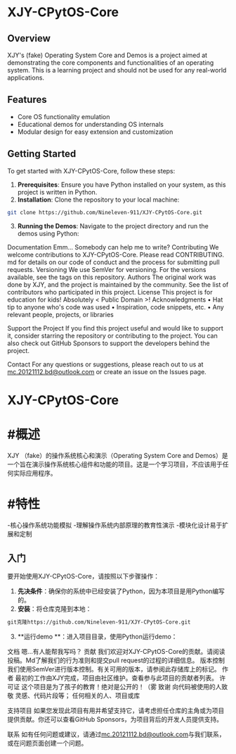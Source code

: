 # XJY-CPytOS-Core

## Overview

XJY's (fake) Operating System Core and Demos is a project aimed at demonstrating the core components and functionalities of an operating system.    This is a learning project and should not be used for any real-world applications.

## Features

- Core OS functionality emulation
- Educational demos for understanding OS internals
- Modular design for easy extension and customization

## Getting Started

To get started with XJY-CPytOS-Core, follow these steps:

1. **Prerequisites**: Ensure you have Python installed on your system, as this project is written in Python.
2. **Installation**: Clone the repository to your local machine:

```bash
git clone https://github.com/Nineleven-911/XJY-CPytOS-Core.git
```

3. **Running the Demos**: Navigate to the project directory and run the demos using Python:

Documentation
Emm... Somebody can help me to write?
Contributing
We welcome contributions to XJY-CPytOS-Core.    Please read CONTRIBUTING.   md for details on our code of conduct and the process for submitting pull requests.
Versioning
We use SemVer for versioning.    For the versions available, see the tags on this repository.
Authors
The original work was done by XJY, and the project is maintained by the community.    See the list of contributors who participated in this project.
License
This project is for education for kids!   Absolutely < Public Domain >!
Acknowledgments
•  Hat tip to anyone who's code was used
•  Inspiration, code snippets, etc.
•  Any relevant people, projects, or libraries

Support the Project
If you find this project useful and would like to support it, consider starring the repository or contributing to the project.    You can also check out GitHub Sponsors to support the developers behind the project.

Contact
For any questions or suggestions, please reach out to us at <mc.20121112.bd@outlook.com> or create an issue on the Issues page.




# XJY-CPytOS-Core

# #概述

XJY （fake）的操作系统核心和演示（Operating System Core and Demos）是一个旨在演示操作系统核心组件和功能的项目。这是一个学习项目，不应该用于任何实际应用程序。

# #特性

-核心操作系统功能模拟
-理解操作系统内部原理的教育性演示
-模块化设计易于扩展和定制

## 入门

要开始使用XJY-CPytOS-Core，请按照以下步骤操作：

1. **先决条件**：确保你的系统中已经安装了Python，因为本项目是用Python编写的。
2. **安装**：将仓库克隆到本地：

```bash
git克隆https://github.com/Nineleven-911/XJY-CPytOS-Core.git
```

3. **运行demo **：进入项目目录，使用Python运行demo：

文档
嗯…有人能帮我写吗？
贡献
我们欢迎对XJY-CPytOS-Core的贡献。请阅读投稿。Md了解我们的行为准则和提交pull request的过程的详细信息。
版本控制
我们使用SemVer进行版本控制。有关可用的版本，请参阅此存储库上的标记。
作者
最初的工作由XJY完成，项目由社区维护。查看参与此项目的贡献者列表。
许可证
这个项目是为了孩子的教育！绝对是公开的！（雾
致谢
向代码被使用的人致敬
灵感、代码片段等；
任何相关的人、项目或库

支持项目
如果您发现此项目有用并希望支持它，请考虑担任仓库的主角或为项目提供贡献。你还可以查看GitHub Sponsors，为项目背后的开发人员提供支持。

联系
如有任何问题或建议，请通过<mc.20121112.bd@outlook.com>与我们联系，或在问题页面创建一个问题。